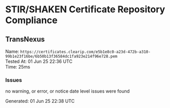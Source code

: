 # STIR/SHAKEN Certificate Repository Compliance

## TransNexus

Name: `https://certificates.clearip.com/e5b1e8c0-a23d-472b-a310-99b1e23f16be/6b50b13f36584dc1fa923e214f96e728.pem`\
Tested At: 01 Jun 25 22:36 UTC\
Time: 25ms

### Issues

no warning, or error, or notice date level issues were found

Generated: 01 Jun 25 22:38 UTC